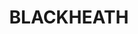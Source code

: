 ---
facts:
- Blackheath is located in the Blue Mountains of New South Wales, Australia.
- It is situated on a sandstone plateau overlooking the Grose Valley.
- The area is known for its dramatic scenery, including cliffs, waterfalls, and forests.
- Blackheath is a popular destination for bushwalking, rock climbing, and canyoning.
- The town has a charming village atmosphere with several historic buildings.
- Blackheath is home to a number of art galleries and craft shops.
- The annual Blackheath Rhododendron Festival is a popular event.
- The area is known for its cool climate, making it a popular summer retreat.
- Blackheath is located approximately 110 kilometers west of Sydney.
- The suburb's name is believed to have originated from the dark color of the heath
  plants that grow in the area.
historical_events:
- The construction of the Great Western Highway in the 1800s.
- The opening of the railway line to Blackheath in 1869.
- The development of Blackheath as a tourist destination in the late 19th and early
  20th centuries.
- The establishment of the Blue Mountains National Park in 1959.
- The Blackheath bushfires of 2013.
lastmod: '2025-04-10T01:13:36+00:00'
latitude: -33.707725
layout: suburb
longitude: 150.181517
notable_people:
- Patrick White
- Norman Lindsay
- John Olsen
- Brett Whiteley
- Rosaleen Norton
postcode: '2785'
state: NSW
title: BLACKHEATH
tourist_locations:
- name: Evans Lookout
  url: https://www.nationalparks.nsw.gov.au/things-to-do/lookouts/evans-lookout
- name: Pulpit Rock Lookout
- name: Grand Canyon Track
  url: https://www.nationalparks.nsw.gov.au/things-to-do/walking-tracks/grand-canyon-track
- name: Blackheath Art Gallery
- name: The Paragon Cafe
- name: Hydro Majestic Hotel
url: /nsw/blackheath/
---